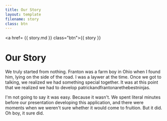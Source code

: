 ```yaml
---
title: Our Story
layout: template
filename: story
class: btn
--- 
```

<a href= {{ story.md }} class="btn">{{ story }}</a>

# Our Story

We truly started from nothing. Franton was a farm boy in Ohio when I found him, lying on the side of the road. I was a laywer at the time. Once we got to talking, we realized we had something special together. It was at this point that we realized we had to develop patrickandfrantonarethebestninjas.

I'm not going to say it was easy. Because it wasn't. We spent literal minutes before our presentation developing this application, and there were moments when we weren't sure whether it would come to fruition. But it did. Oh boy, it sure did.
